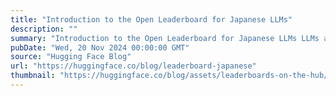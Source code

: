 ```yaml
---
title: "Introduction to the Open Leaderboard for Japanese LLMs"
description: ""
summary: "Introduction to the Open Leaderboard for Japanese LLMs LLMs are now increasingly capable in English,..."
pubDate: "Wed, 20 Nov 2024 00:00:00 GMT"
source: "Hugging Face Blog"
url: "https://huggingface.co/blog/leaderboard-japanese"
thumbnail: "https://huggingface.co/blog/assets/leaderboards-on-the-hub/thumbnail_japanese.png"
---
```


